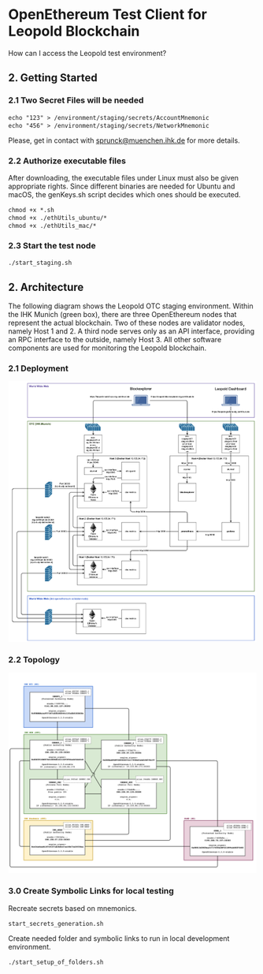 # OpenEthereum Test Client for Leopold Blockchain 

How can I access the Leopold test environment?

## 2. Getting Started

### 2.1 Two Secret Files will be needed

```shell
echo "123" > /environment/staging/secrets/AccountMnemonic
echo "456" > /environment/staging/secrets/NetworkMnemonic
```

Please, get in contact with [sprunck@muenchen.ihk.de](mailto:sprunck@muenchen.ihk.de) for more details.

### 2.2 Authorize executable files

After downloading, the executable files under Linux must also be given appropriate rights. Since different binaries 
are needed for Ubuntu and macOS, the genKeys.sh script decides which ones should be executed.

```shell
chmod +x *.sh
chmod +x ./ethUtils_ubuntu/*
chmod +x ./ethUtils_mac/*
```

### 2.3 Start the test node

```shell
./start_staging.sh
```

## 2. Architecture

The following diagram shows the Leopold OTC staging environment. Within the IHK Munich (green box), there are 
three OpenEthereum nodes that represent the actual blockchain. Two of these nodes are validator nodes, namely 
Host 1 and 2. A third node serves only as an API interface, providing an RPC interface to the outside, namely 
Host 3. All other software components are used for monitoring the Leopold blockchain.

### 2.1 Deployment

![](images/leopold-infrastructure-view-staging.png)

### 2.2 Topology

![](images/leopold-topologie-stag-6.2.1.png)


### 3.0 Create Symbolic Links for local testing


Recreate secrets based on mnemonics.

```shell
start_secrets_generation.sh
```

Create needed folder and symbolic links to run in local development environment.

```shell
./start_setup_of_folders.sh
```

